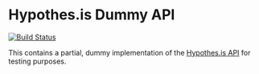 Hypothes.is Dummy API
===================

[![Build Status](https://alfred.elifesciences.org/buildStatus/icon?job=library-hypothesis-dummy)](https://alfred.elifesciences.org/job/library-hypothesis-dummy)

This contains a partial, dummy implementation of the [Hypothes.is API](https://h.readthedocs.io/en/latest/api-reference/) for testing purposes.
